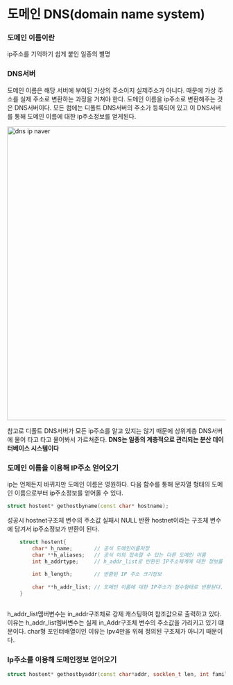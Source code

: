 # 도메인 DNS(domain name system)

### 도메인 이름이란

ip주소를 기억하기 쉽게 붙인 일종의 별명 

### DNS서버

도메인 이름은 해당 서버에 부여된 가상의 주소이지 실제주소가 아니다.  때문에 가상 주소를 실제
주소로 변환하는 과정을 거쳐야 한다. 도메인 이름을 ip주소로 변환해주는 것은 DNS서버이다. 
모든 컴에는 디폴트 DNS서버의 주소가 등록되어 있고 이 DNS서버를 통해 도메인 이름에 대한 ip주소정보를 얻게된다.

<img width="677" alt="dns ip naver" src="https://user-images.githubusercontent.com/43857226/81256706-42cfbe00-906c-11ea-8678-7546bc5b8f35.png">

참고로 디폴트 DNS서버가 모든 ip주소를 알고 있지는 않기 때문에 상위계층 DNS서버에
물어 타고 타고 물어봐서 가르쳐준다. **DNS는 일종의 계층적으로 관리되는 분산 데이터베이스 시스템이다**

### 도메인 이름을 이용해 IP주소 얻어오기

ip는 언제든지 바뀌지만 도메인 이름은 영원하다. 다음 함수를 통해 문자열 형태의 도메인 이름으로부터 ip주소정보를 얻어올 수 있다.

```c++
struct hostent* gethostbyname(const char* hostname);
```

성공시 hostnet구조체 변수의 주소값 실패시 NULL 반환 hostnet이라는 구조체 변수에 담겨서 ip주소정보가 반환이 된다. 

```c++
	struct hostent{
		char* h_name;		// 공식 도메인이름저장
		char **h_aliases;	// 공식 이외 접속할 수 있는 다른 도메인 이름
		int h_addrtype;		// h_addr_list로 반환된 IP주소체계에 대한 정보를 								이 멤버를 통해 반환
		
		int h_length;		// 반환된 IP 주소 크기정보
		
		char **h_addr_list; // 도메인 이름에 대한 IP주소가 정수형태로 반환된다. 							하나의 도메인 이름에 대응하는 여러가지 IP를 둬서 둘							 이상의 서버로 분산시킬 수 있는데 이 멤버변수를 통해 								모든 IP주소정보를 얻을 수 있다.
	}
```

```c++

```

h_addr_list멤버변수는 in_addr구조체로 강제 캐스팅하여 참조값으로 출력하고 있다.
이유는 h_addr_list멤버변수는 실제 in_Addr구조체 변수의 주소값을 가리키고 있기 떄문이다. 
char형 포인터배열이인 이유는 Ipv4만을 위해 정의된 구조체가 아니기 때문이다.

### Ip주소를 이용해 도메인정보 얻어오기

```c++
struct hostent* gethostbyaddr(const char*addr, socklen_t len, int family);
```

```c++

```


